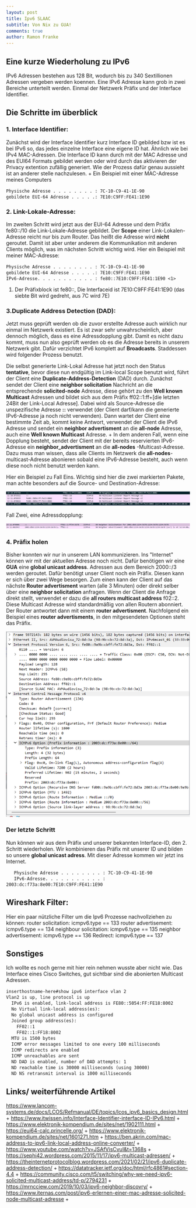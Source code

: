 ```yaml
---
layout: post
title: Ipv6 SLAAC
subtitle: Von Nix zu GUA!
comments: true
author: Ramon Franke
---
```


## Eine kurze Wiederholung zu IPv6

IPv6 Adressen bestehen aus 128 Bit, wodurch bis zu 340 Sextillionen Adressen vergeben werden koennen. Eine IPv6 Adresse kann grob in zwei Bereiche unterteilt werden. Einmal der Netzwerk Präfix und der Interface Identifier.

## Die Schritte im überblick

### 1. Interface Identifier:
Zunächst wird der Interface Identifier kurz Interface ID gebilded bzw ist es bei IPv6 so, das jedes einzelne Interface eine eigene ID hat. Ähnlich wie bei IPv4 MAC-Adressen. Die Interface ID kann durch mit der MAC Adresse und des EUI64 Formats gebildet werden oder wird durch das aktivieren der Privacy extention zufällig generiert. Wie der Prozess dafür genau aussieht ist an anderer stelle nachzulesen. +
Ein Beispiel mit einer MAC-Adresse meines Computers

~~~
Physische Adresse . . . . . . . . : 7C-10-C9-41-1E-90
gebildete EUI-64 Adresse . . . . .: 7E10:C9FF:FE41:1E90
~~~

### 2. Link-Lokale-Adresse: 
Im zweiten Schritt wird jetzt aus der EUI-64 Adresse und dem Präfix fe80::/10 die Link-Lokale-Adresse gebildet. Der __Scope__ einer Link-Lokalen-Adresse reicht nur bis zum Router. Das heißt die Adresse wird **nicht** geroutet. Damit ist aber unter anderem die Kommunikation mit anderen Clients möglich, was im nächsten Schritt wichtig wird. Hier ein Beispiel mit meiner MAC-Adresse: 

~~~
Physische Adresse . . . . . . . . : 7C-10-C9-41-1E-90
gebildete EUI-64 Adresse . . . . .: 7E10:C9FF:FE41:1E90
IPv6-Adresse. . . . . . . . . . . : fe80::7E10:C9FF:FE41:1E90 <1>
~~~
1. Der Präfixblock ist fe80::, Die Interfaceid ist 7E10:C9FF:FE41:1E90 (das siebte Bit wird gedreht, aus 7C wird 7E) 

### 3.Duplicate Address Detection (DAD): 
Jetzt muss geprüft werden ob die zuvor erstellte Adresse auch wirklich nur einmal im Netzwerk existiert. Es ist zwar sehr unwahrscheinlich, aber dennoch möglich, dass es eine Adressdopplung gibt. Damit es nicht dazu kommt, muss nun also geprüft werden ob es die Adresse bereits in unserem Netzwerk gibt. Dafür verzichtet IPv6 komplett auf __Broadcasts__. Staddessen wird folgender Prozess benutzt.

Die selbst generierte Link-Lokal Adresse hat jetzt noch den Status __tentative__, bevor diese nun endgültig im Link-local Scope benutzt wird, führt der Client eine __Duplicate-Address-Detection__ (DAD) durch. Zunächst sendet der Client eine __neighbor solicitation__ Nachricht an die entsprechende __solicited-node__ Adresse, diese gehört zu den __Well known Multicast__ Adressen und bildet sich aus dem Präfix ff02::1:ff+[die letzten 24Bit der Link-Local Adresse]. Dabei wird als Source-Adresse die unspezifische Adresse __::__ verwendet (der Client darf/kann die generierte IPv6-Adresse ja noch nicht verwenden). Dann wartet der Client eine bestimmte Zeit ab, kommt keine Antwort, verwendet der Client die IPv6 Adresse und sendet ein __neighbor advertisment__ an die __all-node__ Adresse, auch eine __Well known Multicast__ Adresse. +
 In dem anderen Fall, wenn eine Dopplung besteht, sendet der Client mit der bereits reservierten IPv6-Adresse ein __neighbor_advertisment__ an die __all-nodes__ -Multicast-Adresse. Dazu muss man wissen, dass alle Clients im Netzwerk die __all-nodes__-multicast-Adresse abonieren sobald eine IPv6-Adresse besteht, auch wenn diese noch nicht benutzt werden kann.
 
Hier ein Beispiel zu Fall Eins. Wichtig sind hier die zwei markierten Pakete, man achte besonders auf die Source- und Destination-Adresse:

![DAD](/assets/img/ipv6/ipv6_dad_keinedopplung.jpg)

Fall Zwei, eine Adressdopplung:

![DAD](/assets/img/ipv6/Ipv6_dad_dopplung.png)

### 4. Präfix holen
Bisher konnten wir nur in unserem LAN kommunizieren. Ins "Internet" können wir mit der aktuellen Adresse noch nicht. Dafür benötigen wir eine __GUA__ eine __global unicast address__. Adressen aus dem Bereich 2000::/3 werden geroutet. Dafür benötigt unser Client noch ein Präfix. Diesen kann er sich über zwei Wege besorgen. Zum einen kann der Client auf das nächste __Router advertisment__ warten (alle 3 Minuten) oder direkt selber über eine __neighbor solicitation__ anfragen. Wenn der Client die Anfrage direkt stellt, verwendet er dazu die __all routers multicast address__ f02::2. Diese Multicast Adresse wird standardmäßig von allen Routern abonniert. Der Router antwortet dann mit einem __router advertisment__. Nachfolgend ein Beispiel eines __router advertisments__, in den mitgesendeten Optionen steht das Präfix.

![Crepe](/assets/img/ipv6/Ipv6_router_advertisment.png)

### Der letzte Schritt
Nun können wir aus dem Präfix und unserer bekannten Interface-ID, den 2. Schritt wiederholen. Wir kombinieren das Präfix mit unserer ID und bilden so unsere __global unicast adress__. Mit dieser Adresse kommen wir jetzt ins Internet.

~~~
   Physische Adresse . . . . . . . . : 7C-10-C9-41-1E-90
   IPv6-Adresse. . . . . . . . . . . : 2003:dc:f73a:8e00:7E10:C9FF:FE41:1E90
~~~

## Wireshark Filter:
Hier ein paar nützliche Filter um die Ipv6 Prozesse nachvollziehen zu können: 
router solicitation: icmpv6.type == 133
router advertisement: icmpv6.type == 134
neighbour solicitation: icmpv6.type == 135
neighbor advertisement: icmpv6.type == 136
Redirect: icmpv6.type == 137


## Sonstiges
Ich wollte es noch gerne mit hier rein nehmen wusste aber nicht wie. Das Interface eines Cisco Switches, gut sichtbar sind die abonierten Multicast Adressen.

~~~
inserthostname-here#show ipv6 interface vlan 2
Vlan2 is up, line protocol is up
  IPv6 is enabled, link-local address is FE80::5054:FF:FE18:8002 
  No Virtual link-local address(es):
  No global unicast address is configured
  Joined group address(es):
    FF02::1
    FF02::1:FF18:8002
  MTU is 1500 bytes
  ICMP error messages limited to one every 100 milliseconds
  ICMP redirects are enabled
  ICMP unreachables are sent
  ND DAD is enabled, number of DAD attempts: 1
  ND reachable time is 30000 milliseconds (using 30000)
  ND NS retransmit interval is 1000 milliseconds
~~~


## Links/ weiterführende Artikel
https://www.lancom-systems.de/docs/LCOS/Refmanual/DE/topics/lcos_ipv6_basics_design.html +
https://www.itwissen.info/Interface-Identifier-interface-ID-IPv6.html +
https://www.elektronik-kompendium.de/sites/net/1902111.html +
https://eui64-calc.princelle.org/ +
https://www.elektronik-kompendium.de/sites/net/1601271.htm +
https://ben.akrin.com/mac-address-to-ipv6-link-local-address-online-converter/ +
https://www.youtube.com/watch?v=JSAfVisCvuI&t=1368s +
https://sephi42.wordpress.com/2015/11/17/ipv6-multicast-adressen/ +
https://theinternetprotocolblog.wordpress.com/2021/02/21/ipv6-duplicate-address-detection/ +
https://datatracker.ietf.org/doc/html/rfc4861#section-4.4 +
https://community.cisco.com/t5/switching/why-we-need-ipv6-solicited-multicast-address/td-p/2794231 +
https://mrncciew.com/2019/10/03/ipv6-neighbor-discovry/ +
https://www.iternas.com/post/ipv6-erlernen-einer-mac-adresse-solicited-node-multicast-adresse +

